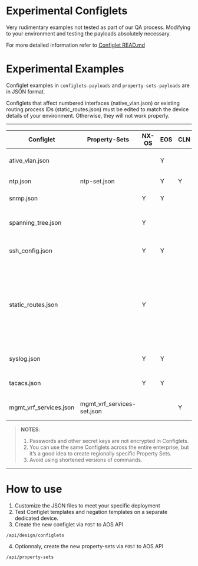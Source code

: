 # Experimental Configlets

Very rudimentary examples not tested as part of our QA process.  Modifying to your environment and testing the payloads absolutely necessary.

For more detailed information refer to [Configlet READ.md](../README.md)


# Experimental Examples
Configlet examples in `configlets-payloads` and `property-sets-payloads` are in JSON format. 

Configlets that affect numbered interfaces (native_vlan.json) or existing routing process IDs (static_routes.json) must be edited to match the device details of your environment.  Otherwise, they will not work properly. 

---

| Configlet              | Property-Sets              | NX-OS   | EOS     | CLN     | Juniper | Use                                                                                                       |
| ---------------------- | ---------------------------| ------- | ------- | ------- | ------- | --------------------------------------------------------------------------------------------------------- |
| ative_vlan.json        |                            |         | Y       |         |         | Change the native vlan on a port.                                                                         |
| ntp.json               | ntp-set.json               |         | Y       | Y       |         | Clock and NTP server.                                                                                     |
| snmp.json              |                            | Y       | Y       |         |         | SNMP Server Configuration.                                                                                |
| spanning_tree.json     |                            | Y       |         |         |         | Enable Spanning Tree and priority.                                                                        |
| ssh_config.json        |                            | Y       | Y       |         |         | Console and timeout settings.                                                                             |
| static_routes.json     |                            | Y       |         |         |         | Create static routes with VRFs. Used when the upstream device doesn't support dynamic routing protocols   |
| syslog.json            |                            | Y       | Y       |         |         | Trap and logging configuration.                                                                           |
| tacacs.json            |                            | Y       | Y       |         |         | TACACS and AAA configuration.                                                                             |
| mgmt_vrf_services.json | mgmt_vrf_services-set.json |         |         | Y       |         | Restrict Services in Mgmt VRF.                                                                            |


> **NOTES**:
> 1. Passwords and other secret keys are not encrypted in Configlets.
> 2. You can use the same Configlets across the entire enterprise, but it’s a good idea to create regionally specific Property Sets.
> 3. Avoid using shortened versions of commands. 

---

# How to use
1. Customize the JSON files to meet your specific deployment
2. Test Configlet templates and negation templates on a separate dedicated device.
3. Create the new configlet via `POST` to AOS API 
```
/api/design/configlets
```
4. Optionnaly, create the new property-sets via `POST` to AOS API 
```
/api/property-sets
```